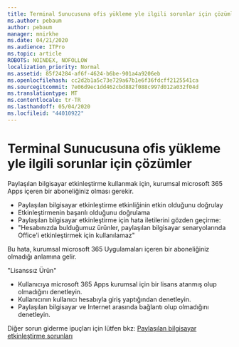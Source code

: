 ```yaml
---
title: Terminal Sunucusuna ofis yükleme yle ilgili sorunlar için çözümler
ms.author: pebaum
author: pebaum
manager: mnirkhe
ms.date: 04/21/2020
ms.audience: ITPro
ms.topic: article
ROBOTS: NOINDEX, NOFOLLOW
localization_priority: Normal
ms.assetid: 85f24284-af6f-4624-b6be-901a4a9206eb
ms.openlocfilehash: cc2d2b1a5c73e729a67b1e6f36fdcff2125541ca
ms.sourcegitcommit: 7e06d9ec1dd462cbd882f088c997d012a032f04d
ms.translationtype: MT
ms.contentlocale: tr-TR
ms.lasthandoff: 05/04/2020
ms.locfileid: "44010922"
---
```

# <a name="solutions-for-issues-around-installing-office-on-a-terminal-server"></a>Terminal Sunucusuna ofis yükleme yle ilgili sorunlar için çözümler

Paylaşılan bilgisayar etkinleştirme kullanmak için, kurumsal microsoft 365 Apps içeren bir aboneliğiniz olması gerekir.
  
- Paylaşılan bilgisayar etkinleştirme etkinliğinin etkin olduğunu doğrulay
- Etkinleştirmenin başarılı olduğunu doğrulama
- Paylaşılan bilgisayar etkinleştirme için hata iletilerini gözden geçirme:
- "Hesabınızda bulduğumuz ürünler, paylaşılan bilgisayar senaryolarında Office'i etkinleştirmek için kullanılamaz"
  
Bu hata, kurumsal microsoft 365 Uygulamaları içeren bir aboneliğiniz olmadığı anlamına gelir.

"Lisanssız Ürün"

- Kullanıcıya microsoft 365 Apps kurumsal için bir lisans atanmış olup olmadığını denetleyin.
- Kullanıcının kullanıcı hesabıyla giriş yaptığından denetleyin.
- Paylaşılan bilgisayar ve Internet arasında bağlantı olup olmadığını denetleyin.

Diğer sorun giderme ipuçları için lütfen bkz: [Paylaşılan bilgisayar etkinleştirme sorunları](https://docs.microsoft.com/DeployOffice/troubleshoot-shared-computer-activation)